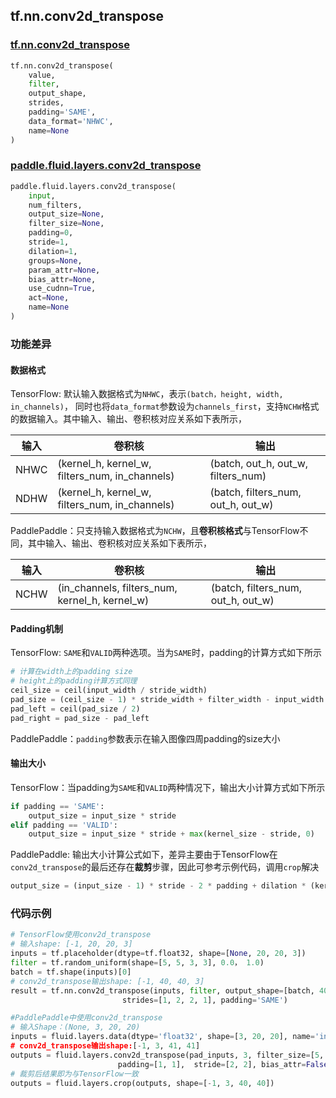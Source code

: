 
## tf.nn.conv2d_transpose

### [tf.nn.conv2d_transpose](https://www.tensorflow.org/api_docs/python/tf/nn/conv2d_transpose)
``` python
tf.nn.conv2d_transpose(
    value,
    filter,
    output_shape,
    strides,
    padding='SAME',
    data_format='NHWC',
    name=None
)
```

### [paddle.fluid.layers.conv2d_transpose](http://paddlepaddle.org/documentation/docs/zh/1.3/api_cn/layers_cn.html#paddle.fluid.layers.conv2d_transpose)
``` python
paddle.fluid.layers.conv2d_transpose(
    input, 
    num_filters, 
    output_size=None, 
    filter_size=None, 
    padding=0, 
    stride=1, 
    dilation=1, 
    groups=None, 
    param_attr=None, 
    bias_attr=None, 
    use_cudnn=True, 
    act=None, 
    name=None
)
```

### 功能差异

#### 数据格式

TensorFlow: 默认输入数据格式为`NHWC`，表示`(batch，height, width, in_channels)`， 同时也将`data_format`参数设为`channels_first`，支持`NCHW`格式的数据输入。其中输入、输出、卷积核对应关系如下表所示，

| 输入 | 卷积核 | 输出 |
|--------------------|-------------------|------------------|
|NHWC | (kernel_h, kernel_w, filters_num, in_channels)| (batch, out_h, out_w, filters_num)|
|NDHW | (kernel_h, kernel_w, filters_num, in_channels) | (batch, filters_num, out_h, out_w)|

PaddlePaddle：只支持输入数据格式为`NCHW`，且**卷积核格式**与TensorFlow不同，其中输入、输出、卷积核对应关系如下表所示，

| 输入 | 卷积核 | 输出 |
|--------------------|-------------------|------------------|
|NCHW | (in_channels, filters_num, kernel_h, kernel_w) | (batch, filters_num, out_h, out_w)|

#### Padding机制
TensorFlow: `SAME`和`VALID`两种选项。当为`SAME`时，padding的计算方式如下所示
```python
# 计算在width上的padding size
# height上的padding计算方式同理
ceil_size = ceil(input_width / stride_width)
pad_size = (ceil_size - 1) * stride_width + filter_width - input_width
pad_left = ceil(pad_size / 2)
pad_right = pad_size - pad_left
```
PaddlePaddle：`padding`参数表示在输入图像四周padding的size大小

#### 输出大小
TensorFlow：当padding为`SAME`和`VALID`两种情况下，输出大小计算方式如下所示
```python
if padding == 'SAME':
    output_size = input_size * stride
elif padding == 'VALID':
    output_size = input_size * stride + max(kernel_size - stride, 0)
```
PaddlePaddle: 输出大小计算公式如下，差异主要由于TensorFlow在`conv2d_transpose`的最后还存在**裁剪**步骤，因此可参考示例代码，调用`crop`解决
```python
output_size = (input_size - 1) * stride - 2 * padding + dilation * (kernel - 1) + 1
```

### 代码示例
```python
# TensorFlow使用conv2d_transpose
# 输入shape: [-1, 20, 20, 3]
inputs = tf.placeholder(dtype=tf.float32, shape=[None, 20, 20, 3])
filter = tf.random_uniform(shape=[5, 5, 3, 3], 0.0， 1.0)
batch = tf.shape(inputs)[0]
# conv2d_transpose输出shape: [-1, 40, 40, 3]
result = tf.nn.conv2d_transpose(inputs, filter, output_shape=[batch, 40, 40, 3], 
                         strides=[1, 2, 2, 1], padding='SAME')

#PaddlePaddle中使用conv2d_transpose
# 输入Shape：(None, 3, 20, 20)
inputs = fluid.layers.data(dtype='float32', shape=[3, 20, 20], name='inputs)
# conv2d_transpose输出shape:[-1, 3, 41, 41]
outputs = fluid.layers.conv2d_transpose(pad_inputs, 3, filter_size=[5, 5], 
                        padding=[1, 1],  stride=[2, 2], bias_attr=False)
# 裁剪后结果即为与TensorFlow一致
outputs = fluid.layers.crop(outputs, shape=[-1, 3, 40, 40])
